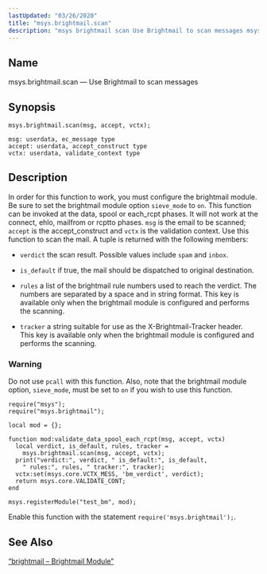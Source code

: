 ```yaml
---
lastUpdated: "03/26/2020"
title: "msys.brightmail.scan"
description: "msys brightmail scan Use Brightmail to scan messages msys brightmail scan msg accept vctx In order for this function to work you must configure the brightmail module Be sure to set the brightmail module option sieve mode to on This function can be invoked at the data spool or each..."
---
```


<a name="lua.ref.msys.brightmail.scan"></a> 
## Name

msys.brightmail.scan — Use Brightmail to scan messages

<a name="idp26232016"></a> 
## Synopsis

`msys.brightmail.scan(msg, accept, vctx);`

```
msg: userdata, ec_message type
accept: userdata, accept_construct type
vctx: userdata, validate_context type
```
<a name="idp26234816"></a> 
## Description

In order for this function to work, you must configure the brightmail module. Be sure to set the brightmail module option `sieve_mode` to `on`. This function can be invoked at the data, spool or each_rcpt phases. It will not work at the connect, ehlo, mailfrom or rcptto phases. `msg` is the email to be scanned; `accept` is the accept_construct and `vctx` is the validation context. Use this function to scan the mail. A tuple is returned with the following members:

*   `verdict` the scan result. Possible values include `spam` and `inbox`.

*   `is_default` if true, the mail should be dispatched to original destination.

*   `rules` a list of the brightmail rule numbers used to reach the verdict. The numbers are separated by a space and in string format. This key is available only when the brightmail module is configured and performs the scanning.

*   `tracker` a string suitable for use as the X-Brightmail-Tracker header. This key is available only when the brightmail module is configured and performs the scanning.

### Warning

Do not use `pcall` with this function. Also, note that the brightmail module option, `sieve_mode`, must be set to `on` if you wish to use this function.

<a name="lua.ref.msys.brightmail.scan.example"></a> 


```
require("msys");
require("msys.brightmail");

local mod = {};

function mod:validate_data_spool_each_rcpt(msg, accept, vctx)
  local verdict, is_default, rules, tracker =
    msys.brightmail.scan(msg, accept, vctx);
  print("verdict:", verdict, " is_default:", is_default,
    " rules:", rules, " tracker:", tracker);
  vctx:set(msys.core.VCTX_MESS, 'bm_verdict', verdict);
  return msys.core.VALIDATE_CONT;
end

msys.registerModule("test_bm", mod);
```

Enable this function with the statement `require('msys.brightmail');`.

<a name="idp26251536"></a> 
## See Also

[“brightmail – Brightmail Module”](/momentum/3/3-reference/3-reference-modules-brightmail)